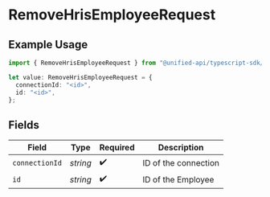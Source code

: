 # RemoveHrisEmployeeRequest

## Example Usage

```typescript
import { RemoveHrisEmployeeRequest } from "@unified-api/typescript-sdk/sdk/models/operations";

let value: RemoveHrisEmployeeRequest = {
  connectionId: "<id>",
  id: "<id>",
};
```

## Fields

| Field                | Type                 | Required             | Description          |
| -------------------- | -------------------- | -------------------- | -------------------- |
| `connectionId`       | *string*             | :heavy_check_mark:   | ID of the connection |
| `id`                 | *string*             | :heavy_check_mark:   | ID of the Employee   |